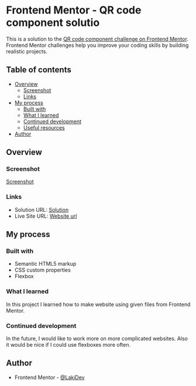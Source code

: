 # Frontend Mentor - QR code component solutio
This is a solution to the [QR code component challenge on Frontend Mentor](https://www.frontendmentor.io/challenges/qr-code-component-iux_sIO_H). Frontend Mentor challenges help you improve your coding skills by building realistic projects. 
## Table of contents
- [Overview](#overview)
  - [Screenshot](#screenshot)
  - [Links](#links)
- [My process](#my-process)
  - [Built with](#built-with)
  - [What I learned](#what-i-learned)
  - [Continued development](#continued-development)
  - [Useful resources](#useful-resources)
- [Author](#author)

## Overview

### Screenshot
[Screenshot](./screenshot.png)

### Links

- Solution URL: [Solution](https://www.frontendmentor.io/solutions/qr-code-component-d89UN5TF9g)
- Live Site URL: [Website url](https://lakiidev.github.io/HTML-QR-code-component/)

## My process
### Built with
- Semantic HTML5 markup
- CSS custom properties
- Flexbox

### What I learned
In this project I learned how to make website using given files from Frontend Mentor.


### Continued development

In the future, I would like to work more on more complicated websites. Also it would be nice if I could use flexboxes more often.

## Author
- Frontend Mentor - [@LakiDev](https://www.frontendmentor.io/profile/LakiiDev)

